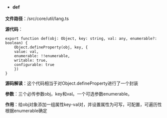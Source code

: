 - #### **def**

**文件路径**：/src/core/util/lang.ts

**源代码**：

```
export function def(obj: Object, key: string, val: any, enumerable?: boolean) {
    Object.defineProperty(obj, key, {
    value: val,
    enumerable: !!enumerable,
    writable: true,
    configurable: true
    })
}
```

**源码解读**：这个代码相当于对Object.defineProperty进行了一个封装

**参数**：三个必传参数obj，key和val。一个可选参数enumerable。

**作用**：给obj对象添加一组属性key-val对，并设置属性为可写，可配置，可遍历性根据enumerable确定